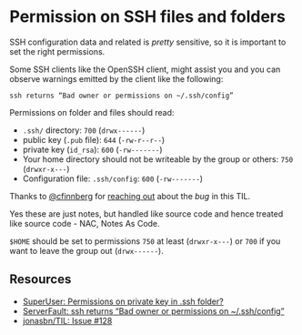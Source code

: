 # Permission on SSH files and folders

SSH configuration data and related is _pretty_ sensitive, so it is important to set the right permissions.

Some SSH clients like the OpenSSH client, might assist you and you can observe warnings emitted by the client like the following:

```
ssh returns “Bad owner or permissions on ~/.ssh/config”
```

Permissions on folder and files should read:

- `.ssh/` directory: `700` (`drwx------`)
- public key (`.pub` file): `644` (`-rw-r--r--`)
- private key (`id_rsa`): `600` (`-rw-------`)
- Your home directory should not be writeable by the group or others: `750` (`drwxr-x---`)
- Configuration file: `.ssh/config`: `600` (`-rw-------`)

Thanks to [@cfinnberg](https://github.com/cfinnberg) for [reaching out](https://github.com/jonasbn/til/issues/128) about the _bug_ in this TIL.

Yes these are just notes, but handled like source code and hence treated like source code - NAC, Notes As Code.

`$HOME` should be set to permissions `750` at least (`drwxr-x---`) or `700` if you want to leave the group out (`drwx------`).

## Resources

- [SuperUser: Permissions on private key in .ssh folder?](https://superuser.com/questions/215504/permissions-on-private-key-in-ssh-folder)
- [ServerFault: ssh returns “Bad owner or permissions on ~/.ssh/config”](https://serverfault.com/questions/253313/ssh-returns-bad-owner-or-permissions-on-ssh-config)
- [jonasbn/TIL: Issue #128](https://github.com/jonasbn/til/issues/128) 
